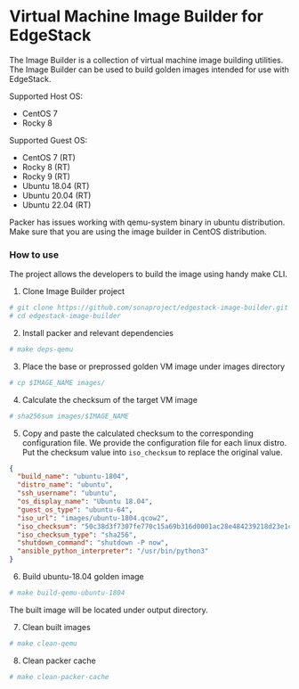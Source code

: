 # Virtual Machine Image Builder for EdgeStack

The Image Builder is a collection of virtual machine image building utilities.
The Image Builder can be used to build golden images intended for use with EdgeStack.

Supported Host OS: 
* CentOS 7
* Rocky 8

Supported Guest OS:
* CentOS 7 (RT)
* Rocky 8 (RT)
* Rocky 9 (RT)
* Ubuntu 18.04 (RT)
* Ubuntu 20.04 (RT)
* Ubuntu 22.04 (RT)

Packer has issues working with qemu-system binary in ubuntu distribution. Make sure that you are using the image builder in CentOS distribution.

### How to use
The project allows the developers to build the image using handy make CLI.

1. Clone Image Builder project
```bash
# git clone https://github.com/sonaproject/edgestack-image-builder.git
# cd edgestack-image-builder
```

2. Install packer and relevant dependencies
```bash
# make deps-qemu
```

3. Place the base or preprossed golden VM image under images directory
```bash
# cp $IMAGE_NAME images/
```

4. Calculate the checksum of the target VM image
```bash
# sha256sum images/$IMAGE_NAME
```

5. Copy and paste the calculated checksum to the corresponding configuration file. We provide the configuration file for each linux distro. Put the checksum value into ```iso_checksum``` to replace the original value.
```json
{
  "build_name": "ubuntu-1804",
  "distro_name": "ubuntu",
  "ssh_username": "ubuntu",
  "os_display_name": "Ubuntu 18.04",
  "guest_os_type": "ubuntu-64",
  "iso_url": "images/ubuntu-1804.qcow2",
  "iso_checksum": "50c38d3f7307fe770c15a69b316d0001ac28e484239218d23e1ca8c8e7ec9a10",
  "iso_checksum_type": "sha256",
  "shutdown_command": "shutdown -P now",
  "ansible_python_interpreter": "/usr/bin/python3"
}
```

6. Build ubuntu-18.04 golden image
```bash
# make build-qemu-ubuntu-1804
```
The built image will be located under output directory.

7. Clean built images
```bash
# make clean-qemu
```

8. Clean packer cache
```bash
# make clean-packer-cache
```

